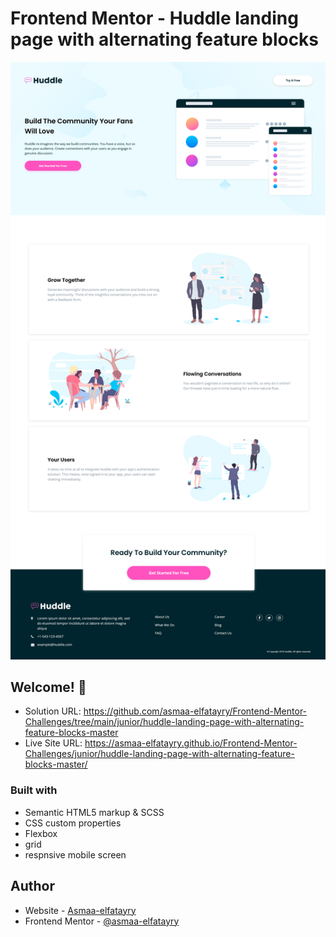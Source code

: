 # Frontend Mentor - Huddle landing page with alternating feature blocks

![Design preview for the Huddle landing page with alternating feature blocks coding challenge](./screenshot.png)

## Welcome! 👋

- Solution URL: https://github.com/asmaa-elfatayry/Frontend-Mentor-Challenges/tree/main/junior/huddle-landing-page-with-alternating-feature-blocks-master
- Live Site URL: https://asmaa-elfatayry.github.io/Frontend-Mentor-Challenges/junior/huddle-landing-page-with-alternating-feature-blocks-master/




### Built with

- Semantic HTML5 markup & SCSS
- CSS custom properties
- Flexbox
- grid
- respnsive mobile screen





## Author

- Website - [Asmaa-elfatayry](https://github.com/asmaa-elfatayry)
- Frontend Mentor - [@asmaa-elfatayry](https://www.frontendmentor.io/profile/asmaa-elfatayry)
